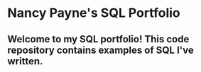 # Nancy Payne's SQL Portfolio
## Welcome to my SQL portfolio! This code repository contains examples of SQL I've written. 
